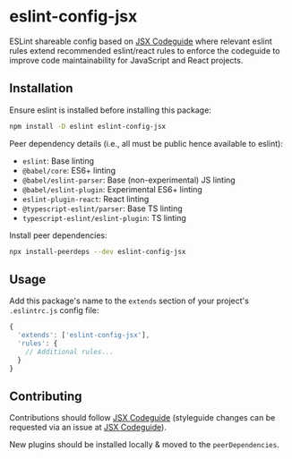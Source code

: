 # eslint-config-jsx

ESLint shareable config based on [JSX Codeguide] where relevant eslint rules extend recommended eslint/react rules to enforce the codeguide to improve code maintainability for JavaScript and React projects.

## Installation
Ensure eslint is installed before installing this package:
```bash
npm install -D eslint eslint-config-jsx
```

Peer dependency details (i.e., all must be public hence available to eslint):
- `eslint`: Base linting
- `@babel/core`: ES6+ linting
- `@babel/eslint-parser`: Base (non-experimental) JS linting
- `@babel/eslint-plugin`: Experimental ES6+ linting
- `eslint-plugin-react`: React linting
- `@typescript-eslint/parser`: Base TS linting
- `typescript-eslint/eslint-plugin`: TS linting

Install peer dependencies:
```bash
npx install-peerdeps --dev eslint-config-jsx
```

## Usage
Add this package's name to the `extends` section of your project's `.eslintrc.js` config file:

```js
{
  'extends': ['eslint-config-jsx'],
  'rules': {
    // Additional rules...
  }
}
```

## Contributing

Contributions should follow [JSX Codeguide] (styleguide changes can be requested via an issue at [JSX Codeguide]).

New plugins should be installed locally & moved to the `peerDependencies`.

[JSX Codeguide]: https://github.com/surajs02/jsx-codeguide